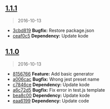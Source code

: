 <a name="1.1.1"></a>
## [1.1.1](https://github.com/simondegraeve/generator-saya/compare/v1.1.0...v1.1.1)
> 2016-10-13

* [3cbd819](https://github.com/simondegraeve/generator-saya/commit/3cbd819) **Bugfix:** Restore package.json
* [ceaf0c5](https://github.com/simondegraeve/generator-saya/commit/ceaf0c5) **Dependency:** Update kode

<a name="1.1.0"></a>
## [1.1.0](https://github.com/simondegraeve/generator-saya/compare/8156766...v1.1.0)
> 2016-10-13

* [8156766](https://github.com/simondegraeve/generator-saya/commit/8156766) **Feature:** Add basic generator
* [a006cac](https://github.com/simondegraeve/generator-saya/commit/a006cac) **Bugfix:** Wrong jest preset name
* [c7846ce](https://github.com/simondegraeve/generator-saya/commit/c7846ce) **Dependency:** Update kode
* [a6c72d5](https://github.com/simondegraeve/generator-saya/commit/a6c72d5) **Bugfix:** Fix error in test.js template
* [bea8c00](https://github.com/simondegraeve/generator-saya/commit/bea8c00) **Dependency:** Update kode
* [eaa6199](https://github.com/simondegraeve/generator-saya/commit/eaa6199) **Dependency:** Update code

